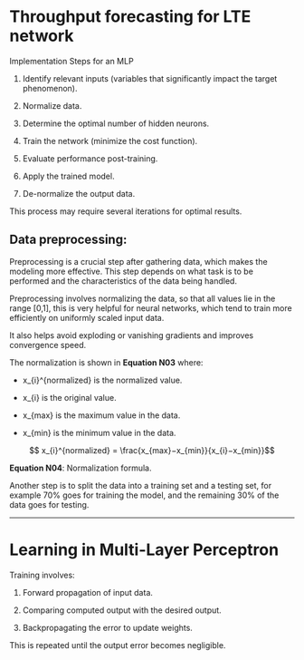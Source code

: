 # Throughput forecasting for LTE network



Implementation Steps for an MLP

1. Identify relevant inputs (variables that significantly impact the target phenomenon).

2. Normalize data.

3. Determine the optimal number of hidden neurons.

4. Train the network (minimize the cost function).

5. Evaluate performance post-training.

6. Apply the trained model.

7. De-normalize the output data.

This process may require several iterations for optimal results.

## Data preprocessing:

Preprocessing is a crucial step after gathering data, which makes the modeling more effective. This step depends on what task is to be performed and the characteristics of the data being handled.

Preprocessing involves normalizing the data, so that all values lie in the range [0,1], this is very helpful for neural networks, which tend to train more efficiently on uniformly scaled input data.

It also helps avoid exploding or vanishing gradients and improves convergence speed.

The normalization is shown in **Equation N03** where:

- x_{i}^{normalized}​ is the normalized value.

- x_{i} is the original value.

- x_{max} is the maximum value in the data.

- x_{min} is the minimum value in the data.

$$
x_{i}^{normalized}​ = \frac{x_{max}​−x_{min}}{​x_{i}​−x_{min}}​​
$$

**Equation N04**: Normalization formula.

Another step is to split the data into a training set and a testing set, for example 70\% goes for training the model, and the remaining 30\% of the data goes for testing.

---

# Learning in Multi-Layer Perceptron

Training involves:

1. Forward propagation of input data.

2. Comparing computed output with the desired output.

3. Backpropagating the error to update weights.

This is repeated until the output error becomes negligible.
